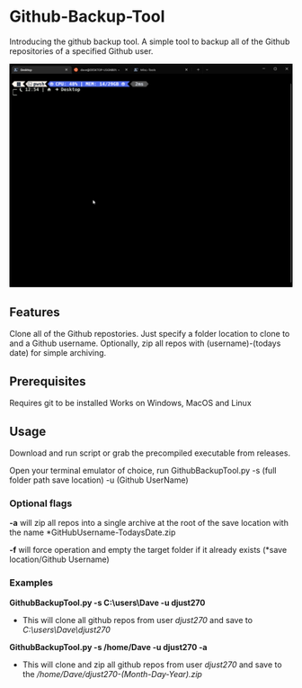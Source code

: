 # Github-Backup-Tool

Introducing the github backup tool. A simple tool to backup all of the Github repositories of a specified Github user. 

![Alt text](GithubBackup.gif?raw=true "GithubBackup.exe")

## Features
Clone all of the Github repostories. Just specify a folder location to clone to and a Github username. Optionally, zip all repos with (username)-(todays date) 
for simple archiving. 

## Prerequisites 
Requires git to be installed
Works on Windows, MacOS and Linux

## Usage
Download and run script or grab the precompiled executable from releases. 

Open your terminal emulator of choice, run GithubBackupTool.py -s (full folder path save location) -u (Github UserName) 
### Optional flags
**-a** will zip all repos into a single archive at the root of the save location with the name *GitHubUsername-TodaysDate.zip

**-f** will force operation and empty the target folder if it already exists (*save location/Github Username)

### Examples

**GithubBackupTool.py -s C:\users\Dave -u djust270**
* This will clone all github repos from user *djust270* and save to *C:\users\Dave\djust270*

**GithubBackupTool.py -s /home/Dave -u djust270 -a**
* This will clone and zip all github repos from user *djust270* and save to the */home/Dave/djust270-(Month-Day-Year).zip*
